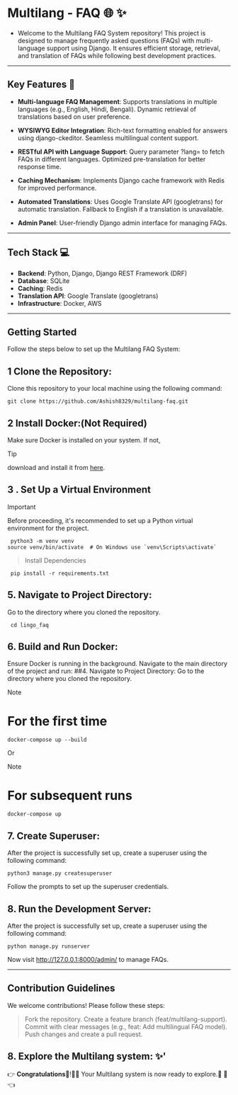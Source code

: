 # Multilang - FAQ :globe_with_meridians: :sparkles: 
- Welcome to the Multilang FAQ System repository! This project is designed to manage frequently asked questions (FAQs) with multi-language support using Django. It ensures efficient storage, retrieval, and translation of FAQs while following best development practices.
---

## Key Features :star2:

- **Multi-language FAQ Management**: 
  Supports translations in multiple languages (e.g., English, Hindi, Bengali). Dynamic retrieval of translations based on user preference.
  
- **WYSIWYG Editor Integration**: 
 Rich-text formatting enabled for answers using django-ckeditor. Seamless multilingual content support.
  
- **RESTful API with Language Support**:
  Query parameter ?lang= to fetch FAQs in different languages. Optimized pre-translation for better response time.
  
- **Caching Mechanism**: 
  Implements Django cache framework with Redis for improved performance.

- **Automated Translations**: 
Uses Google Translate API (googletrans) for automatic translation. Fallback to English if a translation is unavailable.

- **Admin Panel**: 
 User-friendly Django admin interface for managing FAQs.
---

## Tech Stack :computer: 
 
- **Backend**: Python, Django, Django REST Framework (DRF)
- **Database**:  SQLite
- **Caching**: Redis
- **Translation API**: Google Translate (googletrans)
- **Infrastructure**: Docker, AWS

---

## Getting Started

Follow the steps below to set up the Multilang FAQ System:

## 1 **Clone the Repository:** 
Clone this repository to your local machine using the following command: 
 
  
  ```
 git clone https://github.com/Ashish8329/multilang-faq.git
```

## 2 **Install Docker:(Not Required)** 
Make sure Docker is installed on your system. If not,
> [!TIP]
> download and install it from [here](https://www.docker.com/get-started).
    
## 3 . Set Up a Virtual Environment
> [!IMPORTANT]
> Before proceeding, it's recommended to set up a Python virtual environment for the project.
```
 python3 -m venv venv
source venv/bin/activate  # On Windows use `venv\Scripts\activate`
```
> Install Dependencies
```
 pip install -r requirements.txt
```

## 5.  Navigate to Project Directory: 
Go to the directory where you cloned the repository.
```
 cd lingo_faq
```
 
## 6.  Build and Run Docker: 
Ensure Docker is running in the background. Navigate to the main directory of the project and run:
##4. Navigate to Project Directory:
Go to the directory where you cloned the repository.
> [!NOTE]
> # For the first time

  ```
  docker-compose up --build   
```
Or
> [!NOTE]
> # For subsequent runs
```
docker-compose up   
```

## 7. Create Superuser: 
After the project is successfully set up, create a superuser using the following command:
```
python3 manage.py createsuperuser 
```
Follow the prompts to set up the superuser credentials. 

## 8. Run the Development Server: 
After the project is successfully set up, create a superuser using the following command:
```
python manage.py runserver
```
Now visit http://127.0.0.1:8000/admin/ to manage FAQs.

---
## Contribution Guidelines
We welcome contributions! Please follow these steps:
> Fork the repository.
> Create a feature branch (feat/multilang-support).
> Commit with clear messages (e.g., feat: Add multilingual FAQ model).
> Push changes and create a pull request.


## 8. Explore the Multilang system: :sparkles:'
:point_right: **Congratulations**:balloon:!:tada::tada: Your Multilang system is now ready to explore.:confetti_ball:	:balloon: :point_left:
